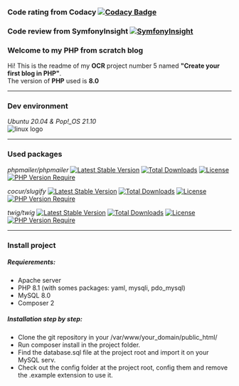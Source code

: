 ### Code rating from Codacy [![Codacy Badge](https://app.codacy.com/project/badge/Grade/5efc8b4a92e54bc9b5389c2959a5c791)](https://www.codacy.com/gh/klaxurit/JuncaHugo_5_24012022/dashboard?utm_source=github.com&amp;utm_medium=referral&amp;utm_content=klaxurit/JuncaHugo_5_24012022&amp;utm_campaign=Badge_Grade)

### Code review from SymfonyInsight [![SymfonyInsight](https://insight.symfony.com/projects/fc6b1990-e50a-44af-ac56-ab2f4dd66f28/mini.svg)](https://insight.symfony.com/projects/fc6b1990-e50a-44af-ac56-ab2f4dd66f28)

### Welcome to my PHP from scratch blog 
Hi! This is the readme of my **OCR** project number 5 named **"Create your first blog in PHP"**.  
The version of **PHP** used is **8.0**

---

### Dev environment

*Ubuntu 20.04 & Pop!_OS 21.10*  
![linux logo](https://d33wubrfki0l68.cloudfront.net/e7ed9fe4bafe46e275c807d63591f85f9ab246ba/e2d28/assets/images/tux.png)

---

### Used packages
*phpmailer/phpmailer* [![Latest Stable Version](http://poser.pugx.org/phpmailer/phpmailer/v)](https://packagist.org/packages/phpmailer/phpmailer) [![Total Downloads](http://poser.pugx.org/phpmailer/phpmailer/downloads)](https://packagist.org/packages/phpmailer/phpmailer) [![License](http://poser.pugx.org/phpmailer/phpmailer/license)](https://packagist.org/packages/phpmailer/phpmailer) [![PHP Version Require](http://poser.pugx.org/phpmailer/phpmailer/require/php)](https://packagist.org/packages/phpmailer/phpmailer)

*cocur/slugify* [![Latest Stable Version](http://poser.pugx.org/cocur/slugify/v)](https://packagist.org/packages/cocur/slugify) [![Total Downloads](http://poser.pugx.org/cocur/slugify/downloads)](https://packagist.org/packages/cocur/slugify)  [![License](http://poser.pugx.org/cocur/slugify/license)](https://packagist.org/packages/cocur/slugify) [![PHP Version Require](http://poser.pugx.org/cocur/slugify/require/php)](https://packagist.org/packages/cocur/slugify)

*twig/twig* [![Latest Stable Version](http://poser.pugx.org/twig/twig/v)](https://packagist.org/packages/twig/twig) [![Total Downloads](http://poser.pugx.org/twig/twig/downloads)](https://packagist.org/packages/twig/twig) [![License](http://poser.pugx.org/twig/twig/license)](https://packagist.org/packages/twig/twig) [![PHP Version Require](http://poser.pugx.org/twig/twig/require/php)](https://packagist.org/packages/twig/twig)

---

### Install project

##### Requierements:
- Apache server
- PHP 8.1 (with somes packages: yaml, mysqli, pdo_mysql)
- MySQL 8.0
- Composer 2

##### Installation step by step:
- Clone the git repository in your /var/www/your_domain/public_html/
- Run composer install in the project folder.
- Find the database.sql file at the project root and import it on your MySQL serv.
- Check out the config folder at the project root, config them and remove the .example extension to use it.